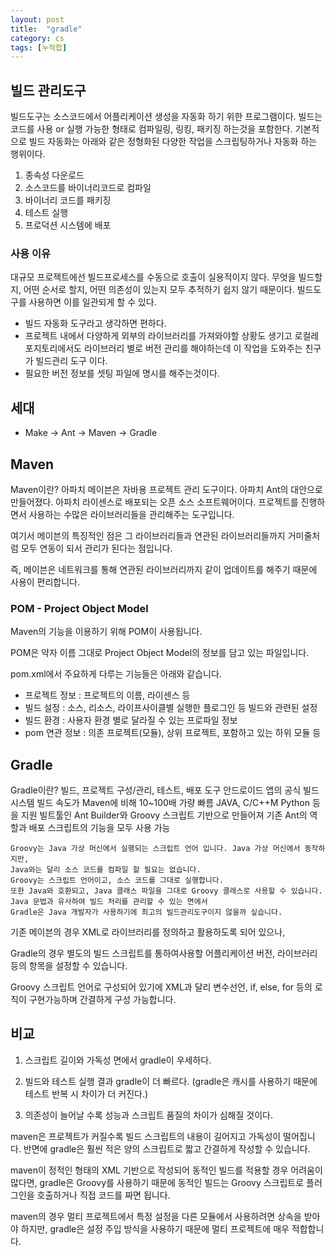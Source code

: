 ```yaml
---
layout: post
title:  "gradle"
category: cs
tags: [누적합]
---
```


## 빌드 관리도구
빌드도구는 소스코드에서 어플리케이션 생성을 자동화 하기 위한 프로그램이다. 빌드는 코드를 사용 or 실행 가능한 형태로 컴파일링, 링킹, 패키징 하는것을 포함한다.
기본적으로 빌드 자동화는 아래와 같은 정형화된 다양한 작업을 스크립팅하거나 자동화 하는 행위이다.

1. 종속성 다운로드
2. 소스코드를 바이너리코드로 컴파일
3. 바이너리 코드를 패키징
4. 테스트 실행
5. 프로덕션 시스템에 배포

### 사용 이유
대규모 프로젝트에선 빌드프로세스를 수동으로 호출이 실용적이지 않다. 무엇을 빌드할지, 어떤 순서로 할지, 어떤 의존성이 있는지 모두 추적하기 쉽지 않기 때문이다. 빌드도구를 사용하면 이를 일관되게 할 수 있다.

- 빌드 자동화 도구라고 생각하면 편하다.
- 프로젝트 내에서 다양하게 외부의 라이브러리를 가져와야할 상황도 생기고 로컬레포지토리에서도 라이브러리 별로 버전 관리를 해야하는데 이 작업을 도와주는 친구가 빌드관리 도구 이다.
- 필요한 버전 정보를 셋팅 파일에 명시를 해주는것이다.

## 세대
- Make -> Ant -> Maven -> Gradle

## Maven
Maven이란?
아파치 메이븐은 자바용 프로젝트 관리 도구이다.
아파치 Ant의 대안으로 만들어졌다.
아파치 라이센스로 배포되는 오픈 소스 소프트웨어이다.
프로젝트를 진행하면서 사용하는 수많은 라이브러리들을 관리해주는 도구입니다.

여기서 메이븐의 특징적인 점은 그 라이브러리들과 연관된 라이브러리들까지 거미줄처럼 모두 연동이 되서 관리가 된다는 점입니다.

즉, 메이븐은 네트워크를 통해 연관된 라이브러리까지 같이 업데이트를 해주기 때문에  사용이 편리합니다. 

### POM - Project Object Model
Maven의 기능을 이용하기 위해 POM이 사용됩니다.

POM은 약자 이름 그대로 Project Object Model의 정보를 담고 있는 파일입니다.

pom.xml에서 주요하게 다루는 기능들은 아래와 같습니다.
- 프로젝트 정보 : 프로젝트의 이름, 라이센스 등
- 빌드 설정 : 소스, 리소스, 라이프사이클별 실행한 플로그인 등 빌드와 관련된 설정
- 빌드 환경 : 사용자 환경 별로 달라질 수 있는 프로파일 정보
- pom 연관 정보 : 의존 프로젝트(모듈), 상위 프로젝트, 포함하고 있는 하위 모듈 등
## Gradle
Gradle이란?
빌드, 프로젝트 구성/관리, 테스트, 배포 도구
안드로이드 앱의 공식 빌드 시스템
빌드 속도가 Maven에 비해 10~100배 가량 빠름
JAVA, C/C++M Python 등을 지원
빌트툴인 Ant Builder와 Groovy 스크립트 기반으로 만들어져 기존 Ant의 역할과 배포 스크립트의 기능을 모두 사용 가능
```Groovy?
Groovy는 Java 가상 머신에서 실행되는 스크립트 언어 입니다. Java 가상 머신에서 동작하지만,
Java와는 달리 소스 코드를 컴파일 할 필요는 없습니다.
Groovy는 스크립트 언어이고, 소스 코드를 그대로 실행합니다.
또한 Java와 호환되고, Java 클래스 파일을 그대로 Groovy 클래스로 사용할 수 있습니다.
Java 문법과 유사하여 빌드 처리를 관리할 수 있는 면에서
Gradle은 Java 개발자가 사용하기에 최고의 빌드관리도구이지 않을까 싶습니다.
```
기존 메이븐의 경우 XML로 라이브러리를 정의하고 활용하도록 되어 있으나,

Gradle의 경우 별도의 빌드 스크립트를 통하여사용할 어플리케이션 버전, 라이브러리 등의 항목을 설정할 수 있습니다.

Groovy 스크립트 언어로 구성되어 있기에 XML과 달리 변수선언, if, else, for 등의 로직이 구현가능하며 간결하게 구성 가능합니다.
## 비교

1. 스크립트 길이와 가독성 면에서 gradle이 우세하다.

2. 빌드와 테스트 실행 결과 gradle이 더 빠르다. (gradle은 캐시를 사용하기 때문에 테스트 반복 시 차이가 더 커진다.)

3. 의존성이 늘어날 수록 성능과 스크립트 품질의 차이가 심해질 것이다.

maven은 프로젝트가 커질수록 빌드 스크립트의 내용이 길어지고 가독성이 떨어집니다.
반면에 gradle은 훨씬 적은 양의 스크립트로 짧고 간결하게 작성할 수 있습니다.

maven이 정적인 형태의 XML 기반으로 작성되어 동적인 빌드를 적용할 경우 어려움이 많다면,
gradle은 Groovy를 사용하기 때문에 동적인 빌드는 Groovy 스크립트로 플러그인을 호출하거나 직접 코드를 짜면 됩니다.

maven의 경우 멀티 프로젝트에서 특정 설정을 다른 모듈에서 사용하려면 상속을 받아야 하지만,
gradle은 설정 주입 방식을 사용하기 때문에 멀티 프로젝트에 매우 적합합니다.

 